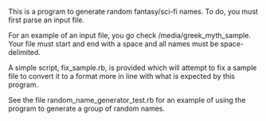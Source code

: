 This is a program to generate random fantasy/sci-fi names. To do, you must first parse an input file.

For an example of an input file, you go check /media/greek_myth_sample. Your file must start and end with a space and all names must be space-delimited. 

A simple script, fix_sample.rb, is provided which will attempt to fix a sample file to convert it to a format more in line with what is expected by this program.

See the file random_name_generator_test.rb for an example of using the program to generate a group of random names.

